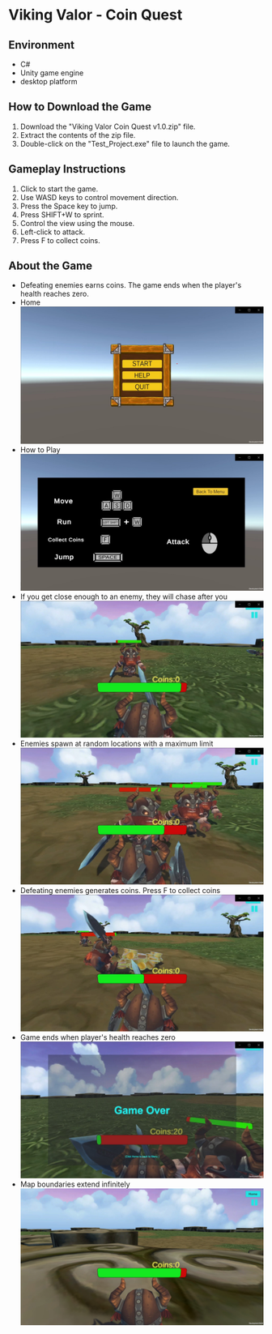 # Viking Valor - Coin Quest

## Environment

- C#
- Unity game engine
- desktop platform

## How to Download the Game

1. Download the "Viking Valor Coin Quest v1.0.zip" file.
2. Extract the contents of the zip file.
3. Double-click on the "Test_Project.exe" file to launch the game.

## Gameplay Instructions

1. Click to start the game.
2. Use WASD keys to control movement direction.
3. Press the Space key to jump.
4. Press SHIFT+W to sprint.
5. Control the view using the mouse.
6. Left-click to attack.
7. Press F to collect coins.

## About the Game

- Defeating enemies earns coins. The game ends when the player's health reaches zero.
- Home
  ![Home](img/a.jpg)
- How to Play
  ![How to Play](img/b.jpg)
- If you get close enough to an enemy, they will chase after you
  ![Chasing Enemies](img/c.jpg)
- Enemies spawn at random locations with a maximum limit
  ![Enemy Spawn](img/d.jpg)
- Defeating enemies generates coins. Press F to collect coins
  ![Collecting Coins](img/e.jpg)
- Game ends when player's health reaches zero
  ![Game Over](img/f.jpg)
- Map boundaries extend infinitely
  ![Map Boundaries](img/g.jpg)
